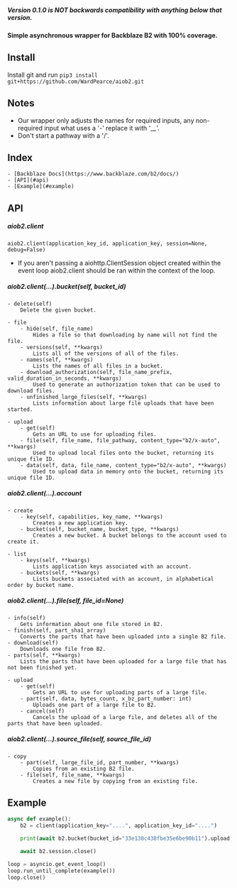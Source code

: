##### Version 0.1.0 is NOT backwards compatibility with anything below that version.

#### Simple asynchronous wrapper for Backblaze B2 with 100% coverage.

## Install 
Install git and run ``pip3 install git+https://github.com/WardPearce/aiob2.git``

## Notes
- Our wrapper only adjusts the names for required inputs, any non-required input what uses a '-' replace it with '__'.
- Don't start a pathway with a '/'.

## Index
    - [Backblaze Docs](https://www.backblaze.com/b2/docs/)
    - [API](#api)
    - [Example](#example)

## API
##### aiob2.client
``aiob2.client(application_key_id, application_key, session=None, debug=False)``
- If you aren't passing a aiohttp.ClientSession object created within the event loop aiob2.client should be ran within the context of the loop.

##### aiob2.client(...).bucket(self, bucket_id)
    - delete(self)
        Delete the given bucket.

    - file
        - hide(self, file_name)
            Hides a file so that downloading by name will not find the file.
        - versions(self, **kwargs)
            Lists all of the versions of all of the files.
        - names(self, **kwargs)
            Lists the names of all files in a bucket.
        - download_authorization(self, file_name_prefix, valid_duration_in_seconds, **kwargs)
            Used to generate an authorization token that can be used to download files.
        - unfinished_large_files(self, **kwargs)
            Lists information about large file uploads that have been started.

    - upload
        - get(self)
            Gets an URL to use for uploading files.
        - file(self, file_name, file_pathway, content_type="b2/x-auto", **kwargs)
            Used to upload local files onto the bucket, returning its unique file ID.
        - data(self, data, file_name, content_type="b2/x-auto", **kwargs)
            Used to upload data in memory onto the bucket, returning its unique file ID.

##### aiob2.client(...).account
    - create
        - key(self, capabilities, key_name, **kwargs)
            Creates a new application key.
        - bucket(self, bucket_name, bucket_type, **kwargs)
            Creates a new bucket. A bucket belongs to the account used to create it.
    
    - list
        - keys(self, **kwargs)
            Lists application keys associated with an account.
        - buckets(self, **kwargs)
            Lists buckets associated with an account, in alphabetical order by bucket name.

##### aiob2.client(...).file(self, file_id=None)
    - info(self)
        Gets information about one file stored in B2.
    - finish(self, part_sha1_array)
        Converts the parts that have been uploaded into a single B2 file.
    - download(self)
        Downloads one file from B2.
    - parts(self, **kwargs)
        Lists the parts that have been uploaded for a large file that has not been finished yet.
    
    - upload
        - get(self)
            Gets an URL to use for uploading parts of a large file.
        - part(self, data, bytes_count, x_bz_part_number: int)
            Uploads one part of a large file to B2.
        - cancel(self)
            Cancels the upload of a large file, and deletes all of the parts that have been uploaded.

##### aiob2.client(...).source_file(self, source_file_id)
    - copy
        - part(self, large_file_id, part_number, **kwargs)
            Copies from an existing B2 file.
        - file(self, file_name, **kwargs)
            Creates a new file by copying from an existing file.

## Example
```py
async def example():
    b2 = client(application_key="....", application_key_id="....")

    print(await b2.bucket(bucket_id="33e138c438fbe35e6be90b11").upload.data(data=b"world", file_name="test/hello.txt"))

    await b2.session.close()

loop = asyncio.get_event_loop()
loop.run_until_complete(example())
loop.close()
```